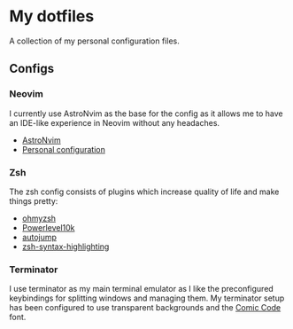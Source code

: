 # My dotfiles

A collection of my personal configuration files.

## Configs

### Neovim

I currently use AstroNvim as the base for the config as it allows me to have an IDE-like experience in Neovim without any headaches.

- [AstroNvim](https://github.com/AstroNvim/AstroNvim)
- [Personal configuration](https://github.com/Vestue/astronvim_config)

### Zsh

The zsh config consists of plugins which increase quality of life and make things pretty:

- [ohmyzsh](https://github.com/ohmyzsh/ohmyzsh)
- [Powerlevel10k](https://github.com/romkatv/powerlevel10k)
- [autojump](https://github.com/wting/autojump)
- [zsh-syntax-highlighting](https://github.com/zsh-users/zsh-syntax-highlighting)

### Terminator

I use terminator as my main terminal emulator as I like the preconfigured keybindings for splitting windows and managing them.
My terminator setup has been configured to use transparent backgrounds and the [Comic Code](https://tosche.net/fonts/comic-code) font.
